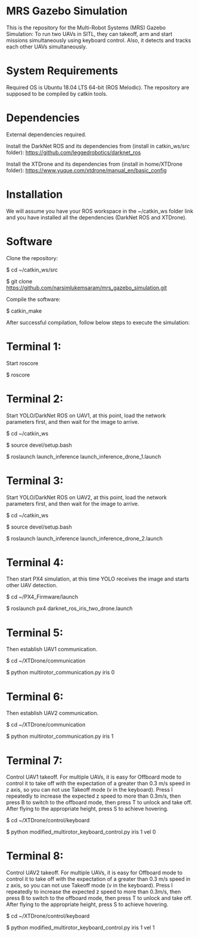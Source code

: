 # MRS Gazebo Simulation
This is the repository for the Multi-Robot Systems (MRS) Gazebo Simulation: To run two UAVs in SITL, they can takeoff, arm and start missions simultaneously using keyboard control. Also, it detects and tracks each other UAVs simultaneously.   

# System Requirements
Required OS is Ubuntu 18.04 LTS 64-bit (ROS Melodic). The repository are supposed to be compiled by catkin tools.

# Dependencies
External dependencies required.

Install the DarkNet ROS and its dependencies from (install in catkin_ws/src folder):
https://github.com/leggedrobotics/darknet_ros

Install the XTDrone and its dependencies from (install in home/XTDrone folder):
https://www.yuque.com/xtdrone/manual_en/basic_config

# Installation
We will assume you have your ROS workspace in the ~/catkin_ws folder link and you have installed all the dependencies (DarkNet ROS and XTDrone). 

# Software
Clone the repository:

$ cd ~/catkin_ws/src

$ git clone https://github.com/narsimlukemsaram/mrs_gazebo_simulation.git

Compile the software:

$ catkin_make

After successful compilation, follow below steps to execute the simulation:

# Terminal 1:
Start roscore

$ roscore

# Terminal 2:
Start YOLO/DarkNet ROS on UAV1, at this point, load the network parameters first, and then wait for the image to arrive.

$ cd ~/catkin_ws

$ source devel/setup.bash

$ roslaunch launch_inference launch_inference_drone_1.launch

# Terminal 3:
Start YOLO/DarkNet ROS on UAV2, at this point, load the network parameters first, and then wait for the image to arrive.

$ cd ~/catkin_ws

$ source devel/setup.bash

$ roslaunch launch_inference launch_inference_drone_2.launch

# Terminal 4:
Then start PX4 simulation, at this time YOLO receives the image and starts other UAV detection.

$ cd ~/PX4_Firmware/launch

$ roslaunch px4 darknet_ros_iris_two_drone.launch

# Terminal 5:
Then establish UAV1 communication.

$ cd ~/XTDrone/communication

$ python multirotor_communication.py iris 0

# Terminal 6:
Then establish UAV2 communication.

$ cd ~/XTDrone/communication

$ python multirotor_communication.py iris 1

# Terminal 7:
Control UAV1 takeoff. For multiple UAVs, it is easy for Offboard mode to control it to take off with the expectation of a greater than 0.3 m/s speed in z axis, so you can not use Takeoff mode (v in the keyboard). Press I repeatedly to increase the expected z speed to more than 0.3m/s, then press B to switch to the offboard mode, then press T to unlock and take off. After flying to the appropriate height, press S to achieve hovering.

$ cd ~/XTDrone/control/keyboard

$ python modified_multirotor_keyboard_control.py iris 1 vel 0

# Terminal 8:
Control UAV2 takeoff. For multiple UAVs, it is easy for Offboard mode to control it to take off with the expectation of a greater than 0.3 m/s speed in z axis, so you can not use Takeoff mode (v in the keyboard). Press I repeatedly to increase the expected z speed to more than 0.3m/s, then press B to switch to the offboard mode, then press T to unlock and take off. After flying to the appropriate height, press S to achieve hovering.

$ cd ~/XTDrone/control/keyboard

$ python modified_multirotor_keyboard_control.py iris 1 vel 1
